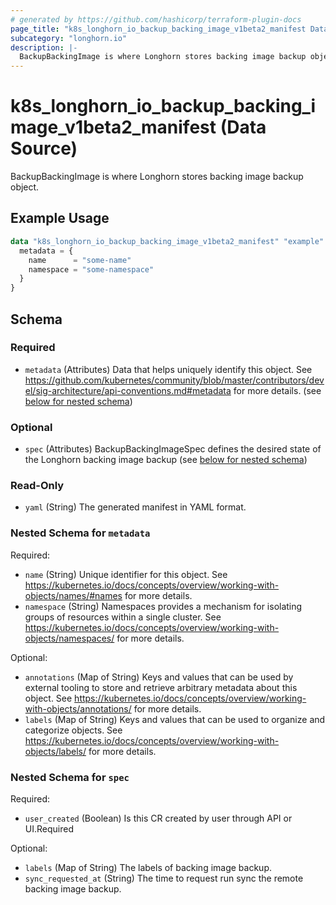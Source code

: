 ```yaml
---
# generated by https://github.com/hashicorp/terraform-plugin-docs
page_title: "k8s_longhorn_io_backup_backing_image_v1beta2_manifest Data Source - terraform-provider-k8s"
subcategory: "longhorn.io"
description: |-
  BackupBackingImage is where Longhorn stores backing image backup object.
---
```


# k8s_longhorn_io_backup_backing_image_v1beta2_manifest (Data Source)

BackupBackingImage is where Longhorn stores backing image backup object.

## Example Usage

```terraform
data "k8s_longhorn_io_backup_backing_image_v1beta2_manifest" "example" {
  metadata = {
    name      = "some-name"
    namespace = "some-namespace"
  }
}
```

<!-- schema generated by tfplugindocs -->
## Schema

### Required

- `metadata` (Attributes) Data that helps uniquely identify this object. See https://github.com/kubernetes/community/blob/master/contributors/devel/sig-architecture/api-conventions.md#metadata for more details. (see [below for nested schema](#nestedatt--metadata))

### Optional

- `spec` (Attributes) BackupBackingImageSpec defines the desired state of the Longhorn backing image backup (see [below for nested schema](#nestedatt--spec))

### Read-Only

- `yaml` (String) The generated manifest in YAML format.

<a id="nestedatt--metadata"></a>
### Nested Schema for `metadata`

Required:

- `name` (String) Unique identifier for this object. See https://kubernetes.io/docs/concepts/overview/working-with-objects/names/#names for more details.
- `namespace` (String) Namespaces provides a mechanism for isolating groups of resources within a single cluster. See https://kubernetes.io/docs/concepts/overview/working-with-objects/namespaces/ for more details.

Optional:

- `annotations` (Map of String) Keys and values that can be used by external tooling to store and retrieve arbitrary metadata about this object. See https://kubernetes.io/docs/concepts/overview/working-with-objects/annotations/ for more details.
- `labels` (Map of String) Keys and values that can be used to organize and categorize objects. See https://kubernetes.io/docs/concepts/overview/working-with-objects/labels/ for more details.


<a id="nestedatt--spec"></a>
### Nested Schema for `spec`

Required:

- `user_created` (Boolean) Is this CR created by user through API or UI.Required

Optional:

- `labels` (Map of String) The labels of backing image backup.
- `sync_requested_at` (String) The time to request run sync the remote backing image backup.
